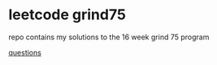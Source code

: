 # leetcode grind75
repo contains my solutions to the 16 week grind 75 program

[questions](https://www.techinterviewhandbook.org/grind75?hours=4&weeks=16)
